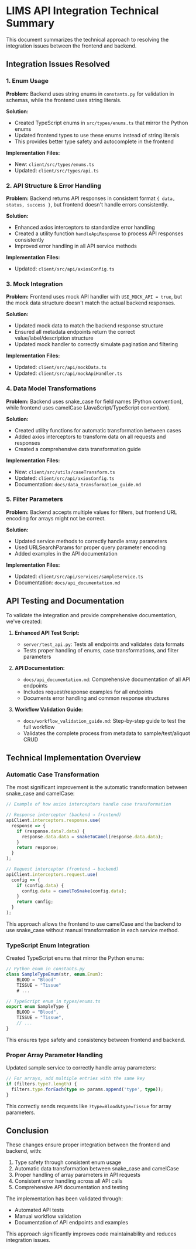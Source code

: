 # LIMS API Integration Technical Summary

This document summarizes the technical approach to resolving the integration issues between the frontend and backend.

## Integration Issues Resolved

### 1. Enum Usage

**Problem:** Backend uses string enums in `constants.py` for validation in schemas, while the frontend uses string literals.

**Solution:** 
- Created TypeScript enums in `src/types/enums.ts` that mirror the Python enums
- Updated frontend types to use these enums instead of string literals
- This provides better type safety and autocomplete in the frontend

**Implementation Files:**
- New: `client/src/types/enums.ts`
- Updated: `client/src/types/api.ts`

### 2. API Structure & Error Handling

**Problem:** Backend returns API responses in consistent format `{ data, status, success }`, but frontend doesn't handle errors consistently.

**Solution:**
- Enhanced axios interceptors to standardize error handling
- Created a utility function `handleApiResponse` to process API responses consistently
- Improved error handling in all API service methods

**Implementation Files:**
- Updated: `client/src/api/axiosConfig.ts`

### 3. Mock Integration

**Problem:** Frontend uses mock API handler with `USE_MOCK_API = true`, but the mock data structure doesn't match the actual backend responses.

**Solution:**
- Updated mock data to match the backend response structure
- Ensured all metadata endpoints return the correct value/label/description structure
- Updated mock handler to correctly simulate pagination and filtering

**Implementation Files:**
- Updated: `client/src/api/mockData.ts`
- Updated: `client/src/api/mockApiHandler.ts`

### 4. Data Model Transformations

**Problem:** Backend uses snake_case for field names (Python convention), while frontend uses camelCase (JavaScript/TypeScript convention).

**Solution:**
- Created utility functions for automatic transformation between cases
- Added axios interceptors to transform data on all requests and responses
- Created a comprehensive data transformation guide

**Implementation Files:**
- New: `client/src/utils/caseTransform.ts`
- Updated: `client/src/api/axiosConfig.ts`
- Documentation: `docs/data_transformation_guide.md`

### 5. Filter Parameters

**Problem:** Backend accepts multiple values for filters, but frontend URL encoding for arrays might not be correct.

**Solution:**
- Updated service methods to correctly handle array parameters
- Used URLSearchParams for proper query parameter encoding
- Added examples in the API documentation

**Implementation Files:**
- Updated: `client/src/api/services/sampleService.ts`
- Documentation: `docs/api_documentation.md`

## API Testing and Documentation

To validate the integration and provide comprehensive documentation, we've created:

1. **Enhanced API Test Script:**
   - `server/test_api.py`: Tests all endpoints and validates data formats
   - Tests proper handling of enums, case transformations, and filter parameters

2. **API Documentation:**
   - `docs/api_documentation.md`: Comprehensive documentation of all API endpoints
   - Includes request/response examples for all endpoints
   - Documents error handling and common response structures

3. **Workflow Validation Guide:**
   - `docs/workflow_validation_guide.md`: Step-by-step guide to test the full workflow
   - Validates the complete process from metadata to sample/test/aliquot CRUD

## Technical Implementation Overview

### Automatic Case Transformation

The most significant improvement is the automatic transformation between snake_case and camelCase:

```typescript
// Example of how axios interceptors handle case transformation

// Response interceptor (backend → frontend)
apiClient.interceptors.response.use(
  response => {
    if (response.data?.data) {
      response.data.data = snakeToCamel(response.data.data);
    }
    return response;
  }
);

// Request interceptor (frontend → backend)
apiClient.interceptors.request.use(
  config => {
    if (config.data) {
      config.data = camelToSnake(config.data);
    }
    return config;
  }
);
```

This approach allows the frontend to use camelCase and the backend to use snake_case without manual transformation in each service method.

### TypeScript Enum Integration

Created TypeScript enums that mirror the Python enums:

```typescript
// Python enum in constants.py
class SampleTypeEnum(str, enum.Enum):
    BLOOD = "Blood"
    TISSUE = "Tissue"
    # ...

// TypeScript enum in types/enums.ts
export enum SampleType {
    BLOOD = "Blood",
    TISSUE = "Tissue",
    // ...
}
```

This ensures type safety and consistency between frontend and backend.

### Proper Array Parameter Handling

Updated sample service to correctly handle array parameters:

```typescript
// For arrays, add multiple entries with the same key
if (filters.type?.length) {
  filters.type.forEach(type => params.append('type', type));
}
```

This correctly sends requests like `?type=Blood&type=Tissue` for array parameters.

## Conclusion

These changes ensure proper integration between the frontend and backend, with:

1. Type safety through consistent enum usage
2. Automatic data transformation between snake_case and camelCase
3. Proper handling of array parameters in API requests
4. Consistent error handling across all API calls
5. Comprehensive API documentation and testing

The implementation has been validated through:
- Automated API tests
- Manual workflow validation
- Documentation of API endpoints and examples

This approach significantly improves code maintainability and reduces integration issues.
